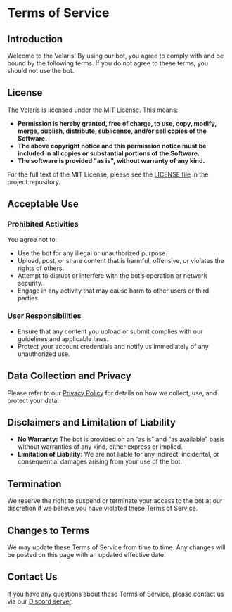 # Terms of Service

## Introduction

Welcome to the Velaris! By using our bot, you agree to comply with and be bound by the following terms. If you do not agree to these terms, you should not use the bot.

## License

The Velaris is licensed under the [MIT License](https://opensource.org/licenses/MIT). This means:

- **Permission is hereby granted, free of charge, to use, copy, modify, merge, publish, distribute, sublicense, and/or sell copies of the Software.**
- **The above copyright notice and this permission notice must be included in all copies or substantial portions of the Software.**
- **The software is provided "as is", without warranty of any kind.**

For the full text of the MIT License, please see the [LICENSE file](./LICENSE.md) in the project repository.

## Acceptable Use

### Prohibited Activities

You agree not to:

- Use the bot for any illegal or unauthorized purpose.
- Upload, post, or share content that is harmful, offensive, or violates the rights of others.
- Attempt to disrupt or interfere with the bot’s operation or network security.
- Engage in any activity that may cause harm to other users or third parties.

### User Responsibilities

- Ensure that any content you upload or submit complies with our guidelines and applicable laws.
- Protect your account credentials and notify us immediately of any unauthorized use.

## Data Collection and Privacy

Please refer to our [Privacy Policy](./privacy_policy.md) for details on how we collect, use, and protect your data.

## Disclaimers and Limitation of Liability

- **No Warranty:** The bot is provided on an “as is” and “as available” basis without warranties of any kind, either express or implied.
- **Limitation of Liability:** We are not liable for any indirect, incidental, or consequential damages arising from your use of the bot.

## Termination

We reserve the right to suspend or terminate your access to the bot at our discretion if we believe you have violated these Terms of Service.

## Changes to Terms

We may update these Terms of Service from time to time. Any changes will be posted on this page with an updated effective date.

## Contact Us

If you have any questions about these Terms of Service, please contact us via our [Discord server](https://discord.gg/rfrMnA4XCc).
